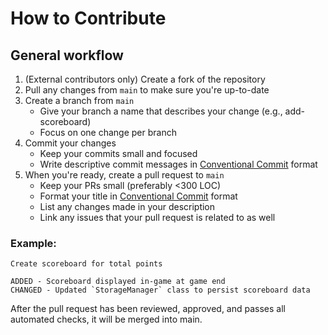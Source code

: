 # How to Contribute

## General workflow

1. (External contributors only) Create a fork of the repository
2. Pull any changes from `main` to make sure you're up-to-date
3. Create a branch from `main`
    * Give your branch a name that describes your change (e.g., add-scoreboard)
    * Focus on one change per branch
4. Commit your changes
    * Keep your commits small and focused
    * Write descriptive commit messages in [Conventional Commit](https://www.conventionalcommits.org/en/v1.0.0/) format
5. When you're ready, create a pull request to `main`
    * Keep your PRs small (preferably <300 LOC)
    * Format your title in [Conventional Commit](https://www.conventionalcommits.org/en/v1.0.0/) format
    * List any changes made in your description
    * Link any issues that your pull request is related to as well

### Example:

```text
Create scoreboard for total points

ADDED - Scoreboard displayed in-game at game end  
CHANGED - Updated `StorageManager` class to persist scoreboard data
```

After the pull request has been reviewed, approved, and passes all automated checks, it will be merged into main.
